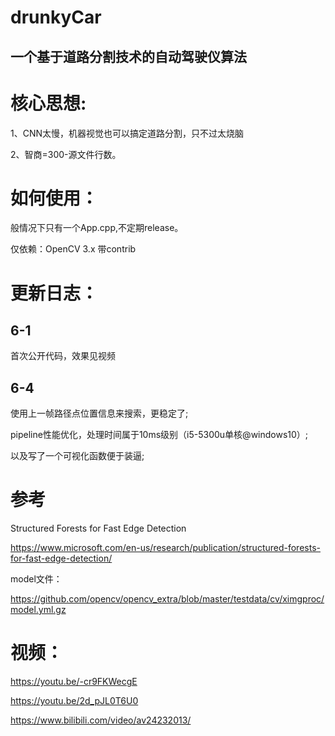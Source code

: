 # drunkyCar

## 一个基于道路分割技术的自动驾驶仪算法

# 核心思想:

1、CNN太慢，机器视觉也可以搞定道路分割，只不过太烧脑

2、智商=300-源文件行数。

# 如何使用：

般情况下只有一个App.cpp,不定期release。

仅依赖：OpenCV 3.x 带contrib

# 更新日志：

## 6-1 

首次公开代码，效果见视频

## 6-4 

使用上一帧路径点位置信息来搜索，更稳定了;

pipeline性能优化，处理时间属于10ms级别（i5-5300u单核@windows10）;

以及写了一个可视化函数便于装逼;


# 参考

Structured Forests for Fast Edge Detection

https://www.microsoft.com/en-us/research/publication/structured-forests-for-fast-edge-detection/

model文件：

https://github.com/opencv/opencv_extra/blob/master/testdata/cv/ximgproc/model.yml.gz


# 视频：

https://youtu.be/-cr9FKWecgE

https://youtu.be/2d_pJL0T6U0

https://www.bilibili.com/video/av24232013/

